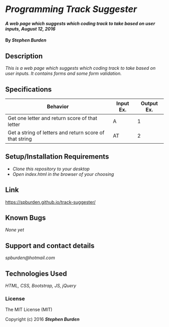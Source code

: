# _Programming Track Suggester_

#### _A web page which suggests which coding track to take based on user inputs, August 12, 2016_

#### By _**Stephen Burden**_

## Description
_This is a web page which suggests which coding track to take based on user inputs. It contains forms and some form validation._


## Specifications
| Behavior | Input Ex. | Output Ex. |
| --- | --- | --- |
| Get one letter and return score of that letter |  A |  1 |
| Get a string of letters and return score of that string |  AT |  2 |


## Setup/Installation Requirements
* _Clone this repository to your desktop_
* _Open index.html in the browser of your choosing_

## Link
https://spburden.github.io/track-suggester/

## Known Bugs
_None yet_

## Support and contact details
_spburden@hotmail.com_

## Technologies Used
_HTML,
CSS,
Bootstrap,
JS,
jQuery_

### License
The MIT License (MIT)

Copyright (c) 2016 **_Stephen Burden_**
